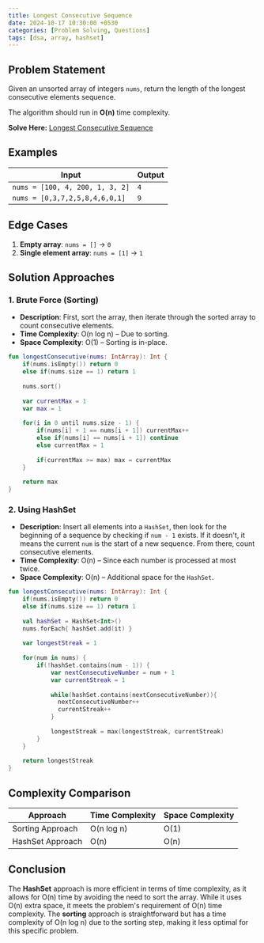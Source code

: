 ```yaml
---
title: Longest Consecutive Sequence
date: 2024-10-17 10:30:00 +0530
categories: [Problem Solving, Questions]
tags: [dsa, array, hashset]
---
```


## Problem Statement

Given an unsorted array of integers `nums`, return the length of the longest consecutive elements sequence.

The algorithm should run in **O(n)** time complexity.

**Solve Here:** [Longest Consecutive Sequence](https://leetcode.com/problems/longest-consecutive-sequence/description/)

## Examples

| Input | Output |
|-------|--------|
| `nums = [100, 4, 200, 1, 3, 2]` | `4` |
| `nums = [0,3,7,2,5,8,4,6,0,1]` | `9` |

## Edge Cases

1. **Empty array**: `nums = []` → `0`
2. **Single element array**: `nums = [1]` → `1`

## Solution Approaches

### 1. Brute Force (Sorting)

* **Description**: First, sort the array, then iterate through the sorted array to count consecutive elements.
* **Time Complexity**: O(n log n) – Due to sorting.
* **Space Complexity**: O(1) – Sorting is in-place.

```kotlin
fun longestConsecutive(nums: IntArray): Int {
    if(nums.isEmpty()) return 0
    else if(nums.size == 1) return 1
  
    nums.sort()
  
    var currentMax = 1
    var max = 1
  
    for(i in 0 until nums.size - 1) {
        if(nums[i] + 1 == nums[i + 1]) currentMax++
        else if(nums[i] == nums[i + 1]) continue
        else currentMax = 1
      
        if(currentMax >= max) max = currentMax
    }
  
    return max
}
```

### 2. Using HashSet

* **Description**: Insert all elements into a `HashSet`, then look for the beginning of a sequence by checking if `num - 1` exists. If it doesn't, it means the current `num` is the start of a new sequence. From there, count consecutive elements.
* **Time Complexity**: O(n) – Since each number is processed at most twice.
* **Space Complexity**: O(n) – Additional space for the `HashSet`.

```kotlin
fun longestConsecutive(nums: IntArray): Int {
    if(nums.isEmpty()) return 0
    else if(nums.size == 1) return 1
  
    val hashSet = HashSet<Int>()
    nums.forEach{ hashSet.add(it) }
  
    var longestStreak = 1
  
    for(num in nums) {
        if(!hashSet.contains(num - 1)) {
            var nextConsecutiveNumber = num + 1
            var currentStreak = 1
            
            while(hashSet.contains(nextConsecutiveNumber)){
              nextConsecutiveNumber++
              currentStreak++
            }
            
            longestStreak = max(longestStreak, currentStreak)
        }
    }
  
    return longestStreak
}
```

## Complexity Comparison

| Approach | Time Complexity | Space Complexity |
|----------|-----------------|-------------------|
| Sorting Approach | O(n log n) | O(1) |
| HashSet Approach | O(n) | O(n) |

## Conclusion

The **HashSet** approach is more efficient in terms of time complexity, as it allows for O(n) time by avoiding the need to sort the array. While it uses O(n) extra space, it meets the problem's requirement of O(n) time complexity. The **sorting** approach is straightforward but has a time complexity of O(n log n) due to the sorting step, making it less optimal for this specific problem.
